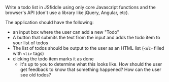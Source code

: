 Write a todo list in JSfiddle using only core Javascript functions and the browser's API (don't use a library like jQuery, Angular, etc).

The application should have the following:

- an input box where the user can add a new "Todo"
- A button that submits the text from the input and adds the todo item to your list of todos
- The list of todos should be output to the user as an HTML list (`<ul>` filled with `<li>` tags)
- clicking the todo item marks it as done
    - it's up to you to determine what this looks like. How should the user get feedback to know that something happened? How can the user see old todos?
